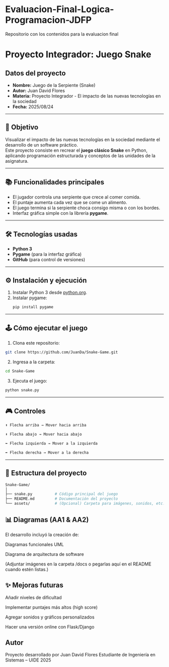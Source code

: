 # Evaluacion-Final-Logica-Programacion-JDFP
Repositorio con los contenidos para la evaluacion final 
# Proyecto Integrador: Juego Snake

## Datos del proyecto
- **Nombre:** Juego de la Serpiente (Snake)
- **Autor:** Juan David Flores
- **Materia:** Proyecto Integrador - El impacto de las nuevas tecnologías en la sociedad
- **Fecha:** 2025/08/24

---

## 🎯 Objetivo
Visualizar el impacto de las nuevas tecnologías en la sociedad mediante el desarrollo de un software práctico.  
Este proyecto consiste en recrear el **juego clásico Snake** en Python, aplicando programación estructurada y conceptos de las unidades de la asignatura.

---

## 📚 Funcionalidades principales
- El jugador controla una serpiente que crece al comer comida.
- El puntaje aumenta cada vez que se come un alimento.
- El juego termina si la serpiente choca consigo misma o con los bordes.
- Interfaz gráfica simple con la librería **pygame**.

---

## 🛠️ Tecnologías usadas
- **Python 3**
- **Pygame** (para la interfaz gráfica)
- **GitHub** (para control de versiones)

---

## ⚙️ Instalación y ejecución
1. Instalar Python 3 desde [python.org](https://www.python.org/).  
2. Instalar pygame:
   ```bash
   pip install pygame
   
---

## 🕹️ Cómo ejecutar el juego
1. Clona este repositorio:
```bash
git clone https://github.com/JuanDa/Snake-Game.git
```
2. Ingresa a la carpeta:
```bash
cd Snake-Game
```
3. Ejecuta el juego:
```bash
python snake.py
```
---

## 🎮 Controles
```bash
⬆️ Flecha arriba → Mover hacia arriba

⬇️ Flecha abajo → Mover hacia abajo

⬅️ Flecha izquierda → Mover a la izquierda

➡️ Flecha derecha → Mover a la derecha
```
---
## 📂 Estructura del proyecto
```bash
Snake-Game/
│
├── snake.py          # Código principal del juego
├── README.md         # Documentación del proyecto
└── assets/           # (Opcional) Carpeta para imágenes, sonidos, etc.
```

## 📊 Diagramas (AA1 & AA2)
El desarrollo incluyó la creación de:

Diagramas funcionales UML

Diagrama de arquitectura de software

(Adjuntar imágenes en la carpeta /docs o pegarlas aquí en el README cuando estén listas.)

## ✨ Mejoras futuras
Añadir niveles de dificultad

Implementar puntajes más altos (high score)

Agregar sonidos y gráficos personalizados

Hacer una versión online con Flask/Django

## Autor
Proyecto desarrollado por Juan David Flores
Estudiante de Ingeniería en Sistemas – UIDE
2025

